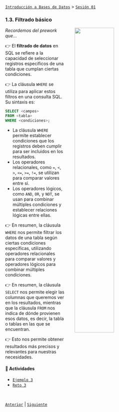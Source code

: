 [`Introducción a Bases de Datos`](../../README.md) > [`Sesión 01`](../README.md)

### 1.3. Filtrado básico

<img src="https://images.pexels.com/photos/5076516/pexels-photo-5076516.jpeg?auto=compress&cs=tinysrgb&w=800" width="50%" align="right" hspace=30>

*Recordemos del prework que...*


👉 El **filtrado de datos** en SQL se refiere a la capacidad de seleccionar registros específicos de una tabla que cumplan ciertas condiciones.

👉 La cláusula `WHERE` se utiliza para aplicar estos filtros en una consulta SQL. Su sintaxis es:

```sql
SELECT <campos>
FROM <tabla>
WHERE <condiciones>;
```

- La cláusula `WHERE` permite establecer condiciones que los registros deben cumplir para ser incluidos en los resultados.
- Los operadores relacionales, como `=`, `<`, `>`, `<=`, `>=`, `!=`, se utilizan para comparar valores entre sí.
- Los operadores lógicos, como `AND`, `OR`, y `NOT`, se usan para combinar múltiples condiciones y establecer relaciones lógicas entre ellas.

👉 En resumen, la cláusula `WHERE` nos permite filtrar los datos de una tabla según ciertas condiciones específicas, utilizando operadores relacionales para comparar valores y operadores lógicos para combinar múltiples condiciones. 

👉 En resumen, la cláusula `SELECT` nos permite elegir las columnas que queremos ver en los resultados, mientras que la cláusula `FROM` nos indica de dónde provienen esos datos, es decir, la tabla o tablas en las que se encuentran. 

👉 Esto nos permite obtener resultados más precisos y relevantes para nuestras necesidades.

#### 🧐 Actividades

- [`Ejemplo 3`](ejemplo03/README.md)
- [`Reto 3`](reto03/README.md)

<br/>

[`Anterior`](../tema02/reto02/README.md) | [`Siguiente`](ejemplo03/README.md)
